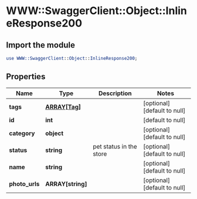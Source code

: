 # WWW::SwaggerClient::Object::InlineResponse200

## Import the module
```perl
use WWW::SwaggerClient::Object::InlineResponse200;
```

## Properties
Name | Type | Description | Notes
------------ | ------------- | ------------- | -------------
**tags** | [**ARRAY[Tag]**](docs/Tag.md) |  | [optional][default to null]
**id** | **int** |  | [default to null]
**category** | **object** |  | [optional][default to null]
**status** | **string** | pet status in the store | [optional][default to null]
**name** | **string** |  | [optional][default to null]
**photo_urls** | **ARRAY[string]** |  | [optional][default to null]


